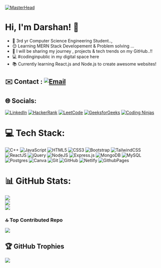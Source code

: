 [![MasterHead](https://media.licdn.com/dms/image/D4D12AQHbRrXAR1JdAw/article-cover_image-shrink_720_1280/0/1709675654334?e=2147483647&v=beta&t=HLqMwivA2ek7tE1Nr_BAcWRzTDjgArKHkBodsMttYCc)](https://Darshan.io)



## <h1>Hi, I'm Darshan! 👋</h1>
- 🚀 3rd yr Computer Science Engineering Student..,</br>
- 😊 Learning MERN Stack Developement & Problem solving ...</br>
- 🎥 I will be sharing my journey , projects & tech trends on my GitHub..!!</br>
- 💻 #codinginpublic in my digital space here</br>
- 📚 Currently learning React.js and Node.js to create awesome websites!</br>



## ✉️ Contact : [![Email](https://img.shields.io/badge/Email-darshand4802@gmail.com-%23333B)](mailto:darshand4802@gmail.com)

## 🌐 Socials:

 [![LinkedIn](https://img.shields.io/badge/LinkedIn-%230077B5.svg?logo=linkedin&logoColor=white)](https://www.linkedin.com/in/d-darshan-36077327a/) [![HackerRank](https://img.shields.io/badge/HackerRank-%232EC866.svg?logo=HackerRank&logoColor=white)](https://www.hackerrank.com/profile/darshand4802) [![LeetCode](https://img.shields.io/badge/LeetCode-%23FFA116.svg?logo=LeetCode&logoColor=white)](https://leetcode.com/u/darshand433/) [![GeeksforGeeks](https://img.shields.io/badge/GeeksforGeeks-2F8D46?logo=geeksforgeeks&logoColor=white)](https://www.geeksforgeeks.org/user/darshan_d001/) [![Coding Ninjas](https://img.shields.io/badge/CodingNinjas-DD6620?logo=codingninjas&logoColor=white)](https://www.naukri.com/code360/profile/darshand) 















# 💻 Tech Stack:
 ![C++](https://img.shields.io/badge/c++-%2300599C.svg?style=for-the-badge&logo=c%2B%2B&logoColor=white)  ![JavaScript](https://img.shields.io/badge/javascript-%23323330.svg?style=for-the-badge&logo=javascript&logoColor=%23F7DF1E) ![HTML5](https://img.shields.io/badge/html5-%23E34F26.svg?style=for-the-badge&logo=html5&logoColor=white) ![CSS3](https://img.shields.io/badge/css3-%231572B6.svg?style=for-the-badge&logo=css3&logoColor=white) ![Bootstrap](https://img.shields.io/badge/bootstrap-%238511FA.svg?style=for-the-badge&logo=bootstrap&logoColor=white) ![TailwindCSS](https://img.shields.io/badge/tailwindcss-%2338B2AC.svg?style=for-the-badge&logo=tailwind-css&logoColor=white)  ![ReactJS](https://img.shields.io/badge/REACT.JS-61DAFB?style=for-the-badge&logo=react&logoColor=black)  ![jQuery](https://img.shields.io/badge/jquery-%230769AD.svg?style=for-the-badge&logo=jquery&logoColor=white) ![NodeJS](https://img.shields.io/badge/node.js-6DA55F?style=for-the-badge&logo=node.js&logoColor=white)  ![Express.js](https://img.shields.io/badge/express.js-%23404d59.svg?style=for-the-badge&logo=express&logoColor=%2361DAFB) ![MongoDB](https://img.shields.io/badge/MongoDB-%234ea94b.svg?style=for-the-badge&logo=mongodb&logoColor=white) ![MySQL](https://img.shields.io/badge/mysql-4479A1.svg?style=for-the-badge&logo=mysql&logoColor=white) ![Postgres](https://img.shields.io/badge/postgres-%23316192.svg?style=for-the-badge&logo=postgresql&logoColor=white) ![Canva](https://img.shields.io/badge/Canva-%2300C4CC.svg?style=for-the-badge&logo=Canva&logoColor=white) ![Git](https://img.shields.io/badge/git-%23F05033.svg?style=for-the-badge&logo=git&logoColor=white) ![GitHub](https://img.shields.io/badge/github-%23121011.svg?style=for-the-badge&logo=github&logoColor=white)  ![Netlify](https://img.shields.io/badge/netlify-%23000000.svg?style=for-the-badge&logo=netlify&logoColor=#00C7B7)    ![GithubPages](https://img.shields.io/badge/github%20pages-121013?style=for-the-badge&logo=github&logoColor=white)





# 📊 GitHub Stats:

![](https://github-readme-stats.vercel.app/api?username=Darshan0244&theme=dark&hide_border=false&include_all_commits=false&count_private=false)<br/>
![](https://github-readme-streak-stats.herokuapp.com/?user=Darshan0244&theme=dark&hide_border=false)<br/>
![](https://github-readme-stats.vercel.app/api/top-langs/?username=Darshan0244&theme=dark&hide_border=false&include_all_commits=false&count_private=false&layout=compact)


### 🔝 Top Contributed Repo
![](https://github-contributor-stats.vercel.app/api?username=Darshan0244&limit=5&theme=dark&combine_all_yearly_contributions=true)

## 🏆 GitHub Trophies
![](https://github-profile-trophy.vercel.app/?username=Darshan0244&theme=radical&no-frame=false&no-bg=true&margin-w=4)

